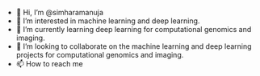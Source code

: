 - 👋 Hi, I’m @simharamanuja
- 👀 I’m interested in machine learning and deep learning. 
- 🌱 I’m currently learning deep learning for computational genomics and imaging. 
- 💞️ I’m looking to collaborate on the machine learning and deep learning projects for computational genomics and imaging. 
- 📫 How to reach me 

<!---
simharamanuja/simharamanuja is a ✨ special ✨ repository because its `README.md` (this file) appears on your GitHub profile.
You can click the Preview link to take a look at your changes.
--->
